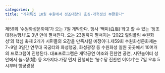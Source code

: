```yaml
---
categories: j
title: "기획특집 10월 수원에서 정조대왕의 효심·개혁정신 부활한다"
---
```

제59회 ‘수원화성문화제’가 오는 7일 개막한다. 행사 ‘백미(白眉)’라고 할 수 있는 ‘정조대왕능행차’도 3년 만에 펼쳐진다. 오는 23일까지 펼쳐지는 ‘2022 힐링폴링 수원화성’의 핵심 축제 2개가 시민들의 오감을 만족시킬 예정이다.제59회 수원화성문화제는 7~9일 3일간 연무대 국궁터와 화성행궁, 화성광장 등 수원화성 일원 곳곳에서 10여개의 프로그램이 진행된다. 대표프로그램은 개막공연 야조와 진찬연 공연, 시민놀이터 성안에서 놀~장(場) 등 3가지다.가장 먼저 진행되는 ‘봉수당 진찬연 이야기’는 7일 오후 5시부터 행궁광장